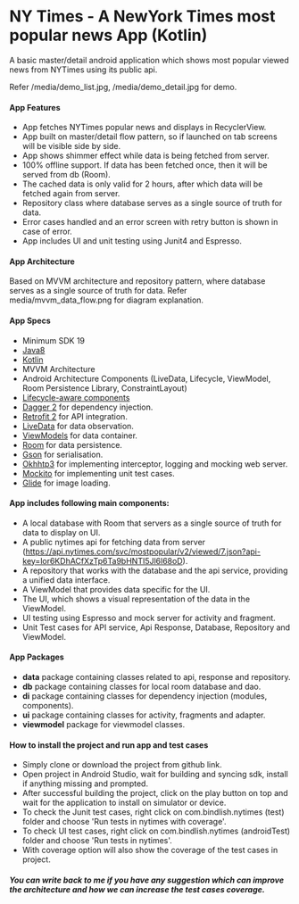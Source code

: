 # NY Times - A NewYork Times most popular news App (Kotlin)

A basic master/detail android application which shows most popular viewed news from NYTimes using its public api.

Refer /media/demo_list.jpg, /media/demo_detail.jpg for demo. 

#### App Features
* App fetches NYTimes popular news and displays in RecyclerView.
* App built on master/detail flow pattern, so if launched on tab screens will be visible side by side.
* App shows shimmer effect while data is being fetched from server.
* 100% offline support. If data has been fetched once, then it will be served from db (Room).
* The cached data is only valid for 2 hours, after which data will be fetched again from server.
* Repository class where database serves as a single source of truth for data.
* Error cases handled and an error screen with retry button is shown in case of error.
* App includes UI and unit testing using Junit4 and Espresso.

#### App Architecture 
Based on MVVM architecture and repository pattern, where database serves as a single source of truth for data.
Refer media/mvvm_data_flow.png for diagram explanation.

#### App Specs
- Minimum SDK 19
- [Java8](https://java.com/en/download/faq/java8.xml)
- [Kotlin](https://kotlinlang.org/)
- MVVM Architecture
- Android Architecture Components (LiveData, Lifecycle, ViewModel, Room Persistence Library, ConstraintLayout)
- [Lifecycle-aware components](https://developer.android.com/topic/libraries/architecture/lifecycle)
- [Dagger 2](https://google.github.io/dagger/) for dependency injection.
- [Retrofit 2](https://square.github.io/retrofit/) for API integration.
- [LiveData](https://developer.android.com/topic/libraries/architecture/livedata) for data observation.
- [ViewModels](https://developer.android.com/topic/libraries/architecture/viewmodel) for data container.
- [Room](https://developer.android.com/topic/libraries/architecture/room) for data persistence.
- [Gson](https://github.com/google/gson) for serialisation.
- [Okhhtp3](https://github.com/square/okhttp) for implementing interceptor, logging and mocking web server.
- [Mockito](https://site.mockito.org/) for implementing unit test cases.
- [Glide](https://github.com/bumptech/glide) for image loading.

#### App includes following main components:
* A local database with Room that servers as a single source of truth for data to display on UI. 
* A public nytimes api for fetching data from server (https://api.nytimes.com/svc/mostpopular/v2/viewed/7.json?api-key=lor6KDhACfXzTp6Ta9bHNTI5Jl6l68oD).
* A repository that works with the database and the api service, providing a unified data interface.
* A ViewModel that provides data specific for the UI.
* The UI, which shows a visual representation of the data in the ViewModel.
* UI testing using Espresso and mock server for activity and fragment.
* Unit Test cases for API service, Api Response, Database, Repository and ViewModel.

#### App Packages
* <b>data</b> package containing classes related to api, response and repository.
* <b>db</b> package containing classes for local room database and dao.
* <b>di</b> package containing classes for dependency injection (modules, components).
* <b>ui</b> package containing classes for activity, fragments and adapter.
* <b>viewmodel</b> package for viewmodel classes.

#### How to install the project and run app and test cases
* Simply clone or download the project from github link.
* Open project in Android Studio, wait for building and syncing sdk, install if anything missing and prompted.
* After successful building the project, click on the play button on top and wait for the application to install on simulator or device.
* To check the Junit test cases, right click on com.bindlish.nytimes (test) folder and choose 'Run tests in nytimes with coverage'.
* To check UI test cases, right click on com.bindlish.nytimes (androidTest) folder and choose 'Run tests in nytimes'.
* With coverage option will also show the coverage of the test cases in project.

##### You can write back to me if you have any suggestion which can improve the architecture and how we can increase the test cases coverage.